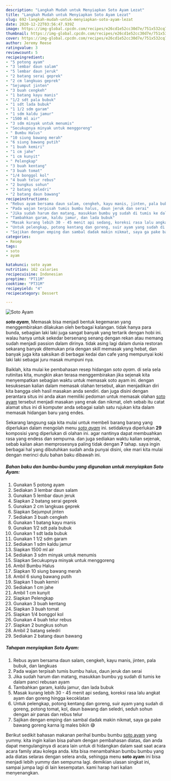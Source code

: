 ```yaml
---
description: "Langkah Mudah untuk Menyiapkan Soto Ayam Lezat"
title: "Langkah Mudah untuk Menyiapkan Soto Ayam Lezat"
slug: 692-langkah-mudah-untuk-menyiapkan-soto-ayam-lezat
date: 2020-12-22T03:56:47.939Z
image: https://img-global.cpcdn.com/recipes/e26cd1e52cc30d7e/751x532cq70/soto-ayam-foto-resep-utama.jpg
thumbnail: https://img-global.cpcdn.com/recipes/e26cd1e52cc30d7e/751x532cq70/soto-ayam-foto-resep-utama.jpg
cover: https://img-global.cpcdn.com/recipes/e26cd1e52cc30d7e/751x532cq70/soto-ayam-foto-resep-utama.jpg
author: Jeremy Reese
ratingvalue: 3
reviewcount: 5
recipeingredient:
- "5 potong ayam"
- "3 lembar daun salam"
- "5 lembar daun jeruk"
- "2 batang serai geprek"
- "2 cm langkuas geprek"
- "Sejumput jinten"
- "3 buah cengkeh"
- "1 batang kayu manis"
- "1/2 sdt pala bubuk"
- "1 sdt lada bubuk"
- "1 1/2 sdm garam"
- "1 sdm kaldu jamur"
- "1500 ml air"
- "3 sdm minyak untuk menumis"
- "Secukupnya minyak untuk menggoreng"
- " Bumbu Halus"
- "10 siung bawang merah"
- "6 siung bawang putih"
- "1 buah kemiri"
- "1 cm jahe"
- "1 cm kunyit"
- " Pelengkap"
- "3 buah kentang"
- "3 buah tomat"
- "1/4 bonggol kol"
- "4 buah telur rebus"
- "2 bungkus sohun"
- "2 batang seledri"
- "2 batang daun bawang"
recipeinstructions:
- "Rebus ayam bersama daun salam, cengkeh, kayu manis, jinten, pala bubuk, dan langkuas"
- "Pada wajan terpisah tumis bumbu halus, daun jeruk dan serai"
- "Jika sudah harum dan matang, masukkan bumbu yg sudah di tumis ke dalam panci rebusan ayam"
- "Tambahkan garam, kaldu jamur, dan lada bubuk"
- "Masak kurang lebih 30 - 45 menit api sedang, koreksi rasa lalu angkat ayam dan goreng hingga kecoklatan"
- "Untuk pelengkap, potong kentang dan goreng, suir ayam yang sudah di goreng, potong tomat, kol, daun bawang dan seledri, seduh sohun dengan air panas dan rebus telur"
- "Sajikan dengan emping dan sambal dadak makin nikmat, saya ga pake bawang goreng karna lg males bikin 😅"
categories:
- Resep
tags:
- soto
- ayam

katakunci: soto ayam 
nutrition: 162 calories
recipecuisine: Indonesian
preptime: "PT11M"
cooktime: "PT31M"
recipeyield: "4"
recipecategory: Dessert

---
```



![Soto Ayam](https://img-global.cpcdn.com/recipes/e26cd1e52cc30d7e/751x532cq70/soto-ayam-foto-resep-utama.jpg)

<b><i>soto ayam</i></b>, Memasak bisa menjadi bentuk kegemaran yang menggembirakan dilakukan oleh berbagai kalangan. tidak hanya para bunda, sebagian laki laki juga sangat banyak yang tertarik dengan hobi ini. walau hanya untuk sekedar bersenang senang dengan rekan atau memang sudah menjadi passion dalam dirinya. tidak asing lagi dalam dunia restoran sekarang banyak ditemukan pria dengan skill memasak yang hebat, dan banyak juga kita saksikan di berbagai kedai dan cafe yang mempunyai koki laki laki sebagai juru masak mumpuni nya.

Baiklah, kita mulai ke pembahasan resep hidangan <i>soto ayam</i>. di sela sela rutinitas kita, mungkin akan terasa menggembirakan jika sejenak kita menyempatkan sebagian waktu untuk memasak soto ayam ini. dengan kesuksesan kalian dalam memasak olahan tersebut, akan menjadikan diri kita bangga oleh hasil masakan anda sendiri. dan juga disini dengan perantara situs ini anda akan memiliki pedoman untuk memasak olahan <u>soto ayam</u> tersebut menjadi masakan yang enak dan nikmat, oleh sebab itu catat alamat situs ini di komputer anda sebagai salah satu rujukan kita dalam memasak hidangan baru yang endes.




Sekarang langsung saja kita mulai untuk membeli barang barang yang diperlukan dalam mengolah menu <u><i>soto ayam</i></u> ini. setidaknya diperlukan <b>29</b> komposisi yang diperlukan di olahan ini. agar nantinya dapat membuahkan rasa yang endess dan sempurna. dan juga sediakan waktu kalian sejenak, sebab kalian akan memprosesnya paling tidak dengan <b>7</b> tahap. saya ingin berbagai hal yang dibutuhkan sudah anda punyai disini, oke mari kita mulai dengan merinci dulu bahan baku dibawah ini.

<!--inarticleads1-->

##### Bahan baku dan bumbu-bumbu yang digunakan untuk menyiapkan Soto Ayam:

1. Gunakan 5 potong ayam
1. Sediakan 3 lembar daun salam
1. Gunakan 5 lembar daun jeruk
1. Siapkan 2 batang serai geprek
1. Gunakan 2 cm langkuas geprek
1. Siapkan Sejumput jinten
1. Sediakan 3 buah cengkeh
1. Gunakan 1 batang kayu manis
1. Gunakan 1/2 sdt pala bubuk
1. Gunakan 1 sdt lada bubuk
1. Gunakan 1 1/2 sdm garam
1. Sediakan 1 sdm kaldu jamur
1. Siapkan 1500 ml air
1. Sediakan 3 sdm minyak untuk menumis
1. Siapkan Secukupnya minyak untuk menggoreng
1. Ambil  Bumbu Halus
1. Siapkan 10 siung bawang merah
1. Ambil 6 siung bawang putih
1. Siapkan 1 buah kemiri
1. Sediakan 1 cm jahe
1. Ambil 1 cm kunyit
1. Siapkan  Pelengkap
1. Gunakan 3 buah kentang
1. Siapkan 3 buah tomat
1. Siapkan 1/4 bonggol kol
1. Gunakan 4 buah telur rebus
1. Siapkan 2 bungkus sohun
1. Ambil 2 batang seledri
1. Sediakan 2 batang daun bawang




<!--inarticleads2-->

##### Tahapan menyiapkan Soto Ayam:

1. Rebus ayam bersama daun salam, cengkeh, kayu manis, jinten, pala bubuk, dan langkuas
1. Pada wajan terpisah tumis bumbu halus, daun jeruk dan serai
1. Jika sudah harum dan matang, masukkan bumbu yg sudah di tumis ke dalam panci rebusan ayam
1. Tambahkan garam, kaldu jamur, dan lada bubuk
1. Masak kurang lebih 30 - 45 menit api sedang, koreksi rasa lalu angkat ayam dan goreng hingga kecoklatan
1. Untuk pelengkap, potong kentang dan goreng, suir ayam yang sudah di goreng, potong tomat, kol, daun bawang dan seledri, seduh sohun dengan air panas dan rebus telur
1. Sajikan dengan emping dan sambal dadak makin nikmat, saya ga pake bawang goreng karna lg males bikin 😅




Berikut sedikit bahasan makanan perihal bumbu bumbu <u>soto ayam</u> yang yummy. kita ingin kalian bisa paham dengan pembahasan diatas, dan anda dapat mengulanginya di acara lain untuk di hidangkan dalam saat saat acara acara family atau kolega anda. kita bisa menambahkan bumbu bumbu yang ada diatas selaras dengan selera anda, sehingga menu <b>soto ayam</b> ini bisa menjadi lebih yummy dan sempurna lagi. demikian ulasan singkat ini, sampai jumpa lagi di lain kesempatan. kami harap hari kalian menyenangkan.
